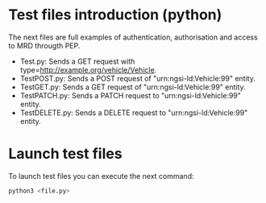 # Test files introduction (python)
The next files are full examples of authentication, authorisation and access to MRD througth PEP.
- Test.py: Sends a GET request with type=http://example.org/vehicle/Vehicle.
- TestPOST.py: Sends a POST request of "urn:ngsi-ld:Vehicle:99" entity.
- TestGET.py: Sends a GET request of "urn:ngsi-ld:Vehicle:99" entity.
- TestPATCH.py: Sends a PATCH request to "urn:ngsi-ld:Vehicle:99" entity.
- TestDELETE.py: Sends a DELETE request to "urn:ngsi-ld:Vehicle:99" entity.

# Launch test files
To launch test files you can execute the next command:

```sh
python3 <file.py>
```